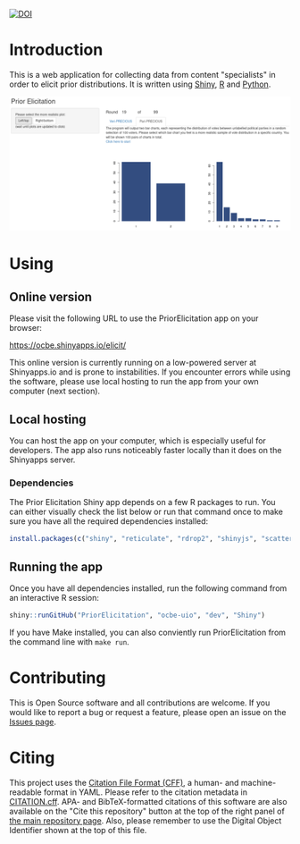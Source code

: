 [![DOI](https://zenodo.org/badge/235075398.svg)](https://zenodo.org/badge/latestdoi/235075398)

# Introduction

This is a web application for collecting data from content "specialists" in order to elicit prior distributions. It is written using [Shiny](https://shiny.rstudio.com/), [R](https://www.r-project.org/) and [Python](https://www.python.org/).

![A screenshot](Screenshot.png)

# Using

## Online version

Please visit the following URL to use the PriorElicitation app on your browser:

https://ocbe.shinyapps.io/elicit/

This online version is currently running on a low-powered server at Shinyapps.io and is prone to instabilities. If you encounter errors while using the software, please use local hosting to run the app from your own computer (next section).

## Local hosting

You can host the app on your computer, which is especially useful for developers. The app also runs noticeably faster locally than it does on the Shinyapps server.

### Dependencies

The Prior Elicitation Shiny app depends on a few R packages to run. You can either visually check the list below or run that command once to make sure you have all the required dependencies installed:

```R
install.packages(c("shiny", "reticulate", "rdrop2", "shinyjs", "scatterplot3d", "shinycssloaders"))
```

## Running the app

Once you have all dependencies installed, run the following command from an interactive R session:

```R
shiny::runGitHub("PriorElicitation", "ocbe-uio", "dev", "Shiny")
```

If you have Make installed, you can also conviently run PriorElicitation from the command line with `make run`.

# Contributing

This is Open Source software and all contributions are welcome. If you would like to report a bug or request a feature, please open an issue on the [Issues page](https://github.com/ocbe-uio/PriorElicitation/issues).

# Citing

This project uses the [Citation File Format (CFF)](https://citation-file-format.github.io/), a human- and machine-readable format in YAML. Please refer to the citation metadata in [CITATION.cff](CITATION.cff). APA- and BibTeX-formatted citations of this software are also available on the "Cite this repository" button at the top of the right panel of [the main repository page](https://github.com/ocbe-uio/PriorElicitation/). Also, please remember to use the Digital Object Identifier shown at the top of this file.
